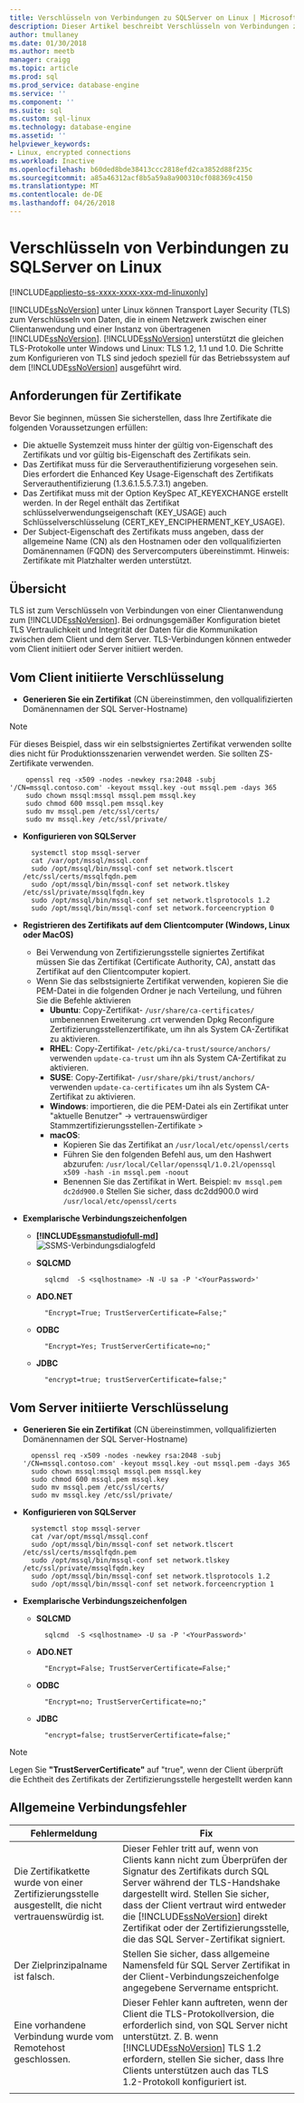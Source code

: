 ```yaml
---
title: Verschlüsseln von Verbindungen zu SQLServer on Linux | Microsoft Docs
description: Dieser Artikel beschreibt Verschlüsseln von Verbindungen zu SQL Server unter Linux.
author: tmullaney
ms.date: 01/30/2018
ms.author: meetb
manager: craigg
ms.topic: article
ms.prod: sql
ms.prod_service: database-engine
ms.service: ''
ms.component: ''
ms.suite: sql
ms.custom: sql-linux
ms.technology: database-engine
ms.assetid: ''
helpviewer_keywords:
- Linux, encrypted connections
ms.workload: Inactive
ms.openlocfilehash: b60ded8bde38413ccc2818efd2ca3852d88f235c
ms.sourcegitcommit: a85a46312acf8b5a59a8a900310cf088369c4150
ms.translationtype: MT
ms.contentlocale: de-DE
ms.lasthandoff: 04/26/2018
---
```

# <a name="encrypting-connections-to-sql-server-on-linux"></a>Verschlüsseln von Verbindungen zu SQLServer on Linux

[!INCLUDE[appliesto-ss-xxxx-xxxx-xxx-md-linuxonly](../includes/appliesto-ss-xxxx-xxxx-xxx-md-linuxonly.md)]

[!INCLUDE[ssNoVersion](../includes/ssnoversion-md.md)] unter Linux können Transport Layer Security (TLS) zum Verschlüsseln von Daten, die in einem Netzwerk zwischen einer Clientanwendung und einer Instanz von übertragenen [!INCLUDE[ssNoVersion](../includes/ssnoversion-md.md)]. [!INCLUDE[ssNoVersion](../includes/ssnoversion-md.md)] unterstützt die gleichen TLS-Protokolle unter Windows und Linux: TLS 1.2, 1.1 und 1.0. Die Schritte zum Konfigurieren von TLS sind jedoch speziell für das Betriebssystem auf dem [!INCLUDE[ssNoVersion](../includes/ssnoversion-md.md)] ausgeführt wird.  

## <a name="requirements-for-certificates"></a>Anforderungen für Zertifikate 
Bevor Sie beginnen, müssen Sie sicherstellen, dass Ihre Zertifikate die folgenden Voraussetzungen erfüllen:
- Die aktuelle Systemzeit muss hinter der gültig von-Eigenschaft des Zertifikats und vor gültig bis-Eigenschaft des Zertifikats sein.
- Das Zertifikat muss für die Serverauthentifizierung vorgesehen sein. Dies erfordert die Enhanced Key Usage-Eigenschaft des Zertifikats Serverauthentifizierung (1.3.6.1.5.5.7.3.1) angeben.
- Das Zertifikat muss mit der Option KeySpec AT_KEYEXCHANGE erstellt werden. In der Regel enthält das Zertifikat schlüsselverwendungseigenschaft (KEY_USAGE) auch Schlüsselverschlüsselung (CERT_KEY_ENCIPHERMENT_KEY_USAGE).
- Der Subject-Eigenschaft des Zertifikats muss angeben, dass der allgemeine Name (CN) als den Hostnamen oder den vollqualifizierten Domänennamen (FQDN) des Servercomputers übereinstimmt. Hinweis: Zertifikate mit Platzhalter werden unterstützt. 

## <a name="overview"></a>Übersicht
TLS ist zum Verschlüsseln von Verbindungen von einer Clientanwendung zum [!INCLUDE[ssNoVersion](../includes/ssnoversion-md.md)]. Bei ordnungsgemäßer Konfiguration bietet TLS Vertraulichkeit und Integrität der Daten für die Kommunikation zwischen dem Client und dem Server.  TLS-Verbindungen können entweder vom Client initiiert oder Server initiiert werden. 


## <a name="client-initiated-encryption"></a>Vom Client initiierte Verschlüsselung 
- **Generieren Sie ein Zertifikat** (CN übereinstimmen, den vollqualifizierten Domänennamen der SQL Server-Hostname)

> [!NOTE]
> Für dieses Beispiel, dass wir ein selbstsigniertes Zertifikat verwenden sollte dies nicht für Produktionsszenarien verwendet werden. Sie sollten ZS-Zertifikate verwenden. 

        openssl req -x509 -nodes -newkey rsa:2048 -subj '/CN=mssql.contoso.com' -keyout mssql.key -out mssql.pem -days 365 
        sudo chown mssql:mssql mssql.pem mssql.key 
        sudo chmod 600 mssql.pem mssql.key   
        sudo mv mssql.pem /etc/ssl/certs/ 
        sudo mv mssql.key /etc/ssl/private/ 

- **Konfigurieren von SQLServer**

        systemctl stop mssql-server 
        cat /var/opt/mssql/mssql.conf 
        sudo /opt/mssql/bin/mssql-conf set network.tlscert /etc/ssl/certs/mssqlfqdn.pem 
        sudo /opt/mssql/bin/mssql-conf set network.tlskey /etc/ssl/private/mssqlfqdn.key 
        sudo /opt/mssql/bin/mssql-conf set network.tlsprotocols 1.2 
        sudo /opt/mssql/bin/mssql-conf set network.forceencryption 0 

- **Registrieren des Zertifikats auf dem Clientcomputer (Windows, Linux oder MacOS)**

    -   Bei Verwendung von Zertifizierungsstelle signiertes Zertifikat müssen Sie das Zertifikat (Certificate Authority, CA), anstatt das Zertifikat auf den Clientcomputer kopiert. 
    -   Wenn Sie das selbstsignierte Zertifikat verwenden, kopieren Sie die PEM-Datei in die folgenden Ordner je nach Verteilung, und führen Sie die Befehle aktivieren 
        - **Ubuntu**: Copy-Zertifikat- ```/usr/share/ca-certificates/``` umbenennen Erweiterung .crt verwenden Dpkg Reconfigure Zertifizierungsstellenzertifikate, um ihn als System CA-Zertifikat zu aktivieren. 
        - **RHEL**: Copy-Zertifikat- ```/etc/pki/ca-trust/source/anchors/``` verwenden ```update-ca-trust``` um ihn als System CA-Zertifikat zu aktivieren.
        - **SUSE**: Copy-Zertifikat- ```/usr/share/pki/trust/anchors/``` verwenden ```update-ca-certificates``` um ihn als System CA-Zertifikat zu aktivieren.
        - **Windows**: importieren, die die PEM-Datei als ein Zertifikat unter "aktuelle Benutzer" -> vertrauenswürdiger Stammzertifizierungsstellen-Zertifikate >
        - **macOS**: 
           - Kopieren Sie das Zertifikat an ```/usr/local/etc/openssl/certs```
           - Führen Sie den folgenden Befehl aus, um den Hashwert abzurufen: ```/usr/local/Cellar/openssql/1.0.2l/openssql x509 -hash -in mssql.pem -noout```
           - Benennen Sie das Zertifikat in Wert. Beispiel: ```mv mssql.pem dc2dd900.0``` Stellen Sie sicher, dass dc2dd900.0 wird ```/usr/local/etc/openssl/certs```
    
-   **Exemplarische Verbindungszeichenfolgen** 

    - **[!INCLUDE[ssmanstudiofull-md](../includes/ssmanstudiofull-md.md)]**   
  ![SSMS-Verbindungsdialogfeld](media/sql-server-linux-encrypted-connections/ssms-encrypt-connection.png "SSMS-Verbindungsdialogfeld")  
  
    - **SQLCMD** 

            sqlcmd  -S <sqlhostname> -N -U sa -P '<YourPassword>' 
    - **ADO.NET** 

            "Encrypt=True; TrustServerCertificate=False;" 
    - **ODBC** 

            "Encrypt=Yes; TrustServerCertificate=no;" 
    - **JDBC** 
    
            "encrypt=true; trustServerCertificate=false;" 

## <a name="server-initiated-encryption"></a>Vom Server initiierte Verschlüsselung 

- **Generieren Sie ein Zertifikat** (CN übereinstimmen, vollqualifizierten Domänennamen der SQL Server-Hostname)
        
        openssl req -x509 -nodes -newkey rsa:2048 -subj '/CN=mssql.contoso.com' -keyout mssql.key -out mssql.pem -days 365 
        sudo chown mssql:mssql mssql.pem mssql.key 
        sudo chmod 600 mssql.pem mssql.key   
        sudo mv mssql.pem /etc/ssl/certs/ 
        sudo mv mssql.key /etc/ssl/private/ 

- **Konfigurieren von SQLServer**

        systemctl stop mssql-server 
        cat /var/opt/mssql/mssql.conf 
        sudo /opt/mssql/bin/mssql-conf set network.tlscert /etc/ssl/certs/mssqlfqdn.pem 
        sudo /opt/mssql/bin/mssql-conf set network.tlskey /etc/ssl/private/mssqlfqdn.key 
        sudo /opt/mssql/bin/mssql-conf set network.tlsprotocols 1.2 
        sudo /opt/mssql/bin/mssql-conf set network.forceencryption 1 
        
-   **Exemplarische Verbindungszeichenfolgen** 

    - **SQLCMD**

            sqlcmd  -S <sqlhostname> -U sa -P '<YourPassword>' 
    - **ADO.NET** 

            "Encrypt=False; TrustServerCertificate=False;" 
    - **ODBC** 

            "Encrypt=no; TrustServerCertificate=no;"  
    - **JDBC** 
    
            "encrypt=false; trustServerCertificate=false;" 
            
> [!NOTE]
> Legen Sie **"TrustServerCertificate"** auf "true", wenn der Client überprüft die Echtheit des Zertifikats der Zertifizierungsstelle hergestellt werden kann

## <a name="common-connection-errors"></a>Allgemeine Verbindungsfehler  

|Fehlermeldung |Fix |
|--- |--- |
|Die Zertifikatkette wurde von einer Zertifizierungsstelle ausgestellt, die nicht vertrauenswürdig ist.  |Dieser Fehler tritt auf, wenn von Clients kann nicht zum Überprüfen der Signatur des Zertifikats durch SQL Server während der TLS-Handshake dargestellt wird. Stellen Sie sicher, dass der Client vertraut wird entweder die [!INCLUDE[ssNoVersion](../includes/ssnoversion-md.md)] direkt Zertifikat oder der Zertifizierungsstelle, die das SQL Server-Zertifikat signiert. |
|Der Zielprinzipalname ist falsch.  |Stellen Sie sicher, dass allgemeine Namensfeld für SQL Server Zertifikat in der Client-Verbindungszeichenfolge angegebene Servername entspricht. |  
|Eine vorhandene Verbindung wurde vom Remotehost geschlossen. |Dieser Fehler kann auftreten, wenn der Client die TLS-Protokollversion, die erforderlich sind, von SQL Server nicht unterstützt. Z. B. wenn [!INCLUDE[ssNoVersion](../includes/ssnoversion-md.md)] TLS 1.2 erfordern, stellen Sie sicher, dass Ihre Clients unterstützen auch das TLS 1.2-Protokoll konfiguriert ist. |
| | |   
